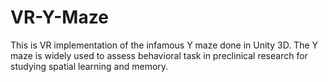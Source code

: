 # VR-Y-Maze
This is VR implementation of the infamous Y maze done in Unity 3D. The Y maze is widely used to assess behavioral task in preclinical research for studying spatial learning and memory.
